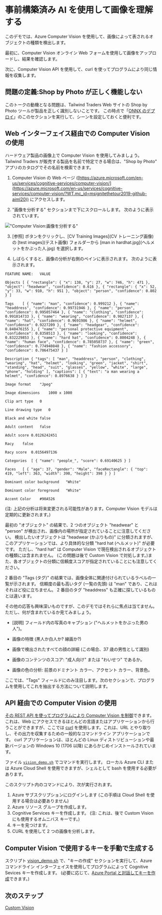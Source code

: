 # <a name="using-pre-built-ai-to-understand-images"></a>事前構築済み AI を使用して画像を理解する

このデモでは、Azure Computer Vision を使用して、画像によって表されるオブジェクトの種類を検出します。 

最初に、Computer Vision オンライン Web フォームを使用して画像をアップロードし、結果を確認します。

次に、Computer Vision API を使用して、curl を使ってプログラムにより同じ情報を収集します。

## <a name="defining-the-problem-shop-by-photo-doesnt-work-right"></a>問題の定義:Shop by Photo が正しく機能しない

このトークの動機となる問題は、Tailwind Traders Web サイトの Shop by Photo ツールが製品を正しく識別しないことです。 この時点で「[ONNX のデプロイ](DEMO%20ONNX%20deployment.md#defining-the-problem-shop-by-photo-doesnt-work-right)」のこのセクションを実行して、シーンを設定しておくと便利です。

## <a name="using-computer-vision-via-the-web-interface"></a>Web インターフェイス経由での Computer Vision の使用

ハードウェア製品の画像上で Computer Vision を使用してみましょう。 Tailwind Traders が販売する製品を名前で特定できる場合は、"Shop by Photo" アプリのカタログでその名前を検索できます。

1. Computer Vision の Web ページ ([https://azure.microsoft.com/en-us/services/cognitive-services/computer-vision/](https://azure.microsoft.com/en-us/services/cognitive-services/computer-vision/?WT.mc_id=msignitethetour2019-github-aiml20)) にアクセスします。

2. "画像を分析する" セクションまで下にスクロールします。 次のように表示されています。

!["Computer Vision:画像を分析する"](img/Computer%20Vision%20Analyze%20an%20Image.png)

3. [参照] ボタンをクリックし、[CV Training Images]\(CV トレーニング画像\) の [test images]\(テスト画像\) フォルダーから [man in hardhat.jpg]\(ヘルメットをかぶった人.jpg\) を選択します。

4. しばらくすると、画像の分析が右側のペインに表示されます。 次のように表示されます。

```
FEATURE NAME:   VALUE

Objects [ { "rectangle": { "x": 138, "y": 27, "w": 746, "h": 471 }, "object": "headwear", "confidence": 0.616 }, { "rectangle": { "x": 52, "y": 33, "w": 910, "h": 951 }, "object": "person", "confidence": 0.802 } ]

Tags    [ { "name": "man", "confidence": 0.999212 }, { "name": "headdress", "confidence": 0.99731946 }, { "name": "person", "confidence": 0.995057464 }, { "name": "clothing", "confidence": 0.991814733 }, { "name": "wearing", "confidence": 0.9827137 }, { "name": "hat", "confidence": 0.9691986 }, { "name": "helmet", "confidence": 0.9227209 }, { "name": "headgear", "confidence": 0.840476155 }, { "name": "personal protective equipment", "confidence": 0.8358513 }, { "name": "looking", "confidence": 0.832229853 }, { "name": "hard hat", "confidence": 0.8004248 }, { "name": "human face", "confidence": 0.785058737 }, { "name": "green", "confidence": 0.774940848 }, { "name": "fashion accessory", "confidence": 0.706475437 } ]

Description { "tags": [ "man", "headdress", "person", "clothing", "wearing", "hat", "helmet", "looking", "green", "jacket", "shirt", "standing", "head", "suit", "glasses", "yellow", "white", "large", "phone", "holding" ], "captions": [ { "text": "a man wearing a helmet", "confidence": 0.8976638 } ] }

Image format    "Jpeg"

Image dimensions    1000 x 1000

Clip art type   0

Line drawing type   0

Black and white false

Adult content   false

Adult score 0.0126242451

Racy    false

Racy score  0.0156497136

Categories  [ { "name": "people_", "score": 0.69140625 } ]

Faces   [ { "age": 37, "gender": "Male", "faceRectangle": { "top": 419, "left": 363, "width": 398, "height": 398 } } ]

Dominant color background   "White"

Dominant color foreground   "White"

Accent Color    #90A526
```

(注: 上記の分析は将来変更される可能性があります。Computer Vision モデルは定期的に更新されます。)

最初の "オブジェクト" の結果で、2 つのオブジェクト "headwear" と "person" が検出され、画像内の場所が指定されていることに注意してください。 検出したいオブジェクトは "headwear (かぶりもの)" に分類されますが、このアプリケーションでは、より具体的な分類 "hard hat (ヘルメット)" が必要です。 ただし、"hard hat" は Computer Vision で現在検出されるオブジェクトの種類には含まれません。 (この問題は後で Custom Vision で対処します。)また、各オブジェクトの分類に信頼度スコアが指定されていることにも注意してください。

2 番目の "Tags (タグ)" の結果では、画像全体に関連付けられているラベルの一覧が示されます。 信頼度の最も高いタグ (一覧の先頭) は "man" であり、これはそれほど役に立ちません。 2 番目のタグ "headdress" も正確に探しているものとは違います。

その他の応答も興味深いものですが、このデモではそれらに焦点は当てません。 ただし、何が含まれているか見てみましょう。

* [説明] フィールド内の写真のキャプション ("ヘルメットをかぶった男の人")。

* 画像の特徴 (黒人か白人か? 線画か?)

* 画像で検出されたすべての顔の詳細 (この場合、37 歳の男性として識別)

* 画像のコンテンツのスコア: "成人向け" または "わいせつ" であるか。

* 画像の色の分析: 前景のドミナント カラー、アクセント カラー、背景色。

ここでは、"Tags" フィールドにのみ注目します。次のセクションで、プログラムを使用してこれを抽出する方法について説明します。

## <a name="using-computer-vision-via-the-api"></a>API 経由での Computer Vision の使用

[その REST API を使ってプログラムにより Computer Vision を制御](https://docs.microsoft.com/en-us/azure/cognitive-services/computer-vision/vision-api-how-to-topics/howtocallvisionapi?WT.mc_id=msignitethetour2019-github-aiml20)できます。
これは、Web にアクセスできるほとんどの言語またはアプリケーションから行うことができますが、ここでは [curl](https://curl.haxx.se/) を使用します。これは、URL とやり取りし、その出力を収集するための一般的なコマンドライン アプリケーションです。 curl アプリケーションは、ほとんどの Linux ディストリビューションや最新バージョンの Windows 10 (1706 以降) にあらかじめインストールされています。 

ファイル [`vision_demo.sh`](vision_demo.sh) でコマンドを実行します。 ローカル Azure CLI または Azure Cloud Shell を使用できますが、シェルとして bash を使用する必要があります。

このスクリプト内のコマンドにより、次が実行されます。

1. Azure サブスクリプションにログインします (この手順は Cloud Shell を使用する場合は必要ありません)
2. Azure リソース グループを作成します。
3. Cognitive Services キーを作成します。 (注: これは、後で Custom Vision にも使用するオムニバス キーです。)
4. キーを見つけます。
5. CURL を使用して 2 つの画像を分析します。

## <a name="manually-generating-keys-for-use-with-computer-vision"></a>Computer Vision で使用するキーを手動で生成する

スクリプト [vision_demo.sh](vision_demo.sh) で、"キーの作成" セクションを実行して、Azure コマンドライン インターフェイスを使用してプログラムによって Cognitive Sevices キーを作成します。
(必要に応じて、[Azure Portal と対話してキーを作成](https://docs.microsoft.com/en-us/azure/cognitive-services/cognitive-services-apis-create-account?tabs=multiservice%2Clinux&WT.mc_id=msignitethetour2019-github-aiml20)できます。)

## <a name="next-step"></a>次のステップ

[Custom Vision](DEMO%20Custom%20Vision.md)
